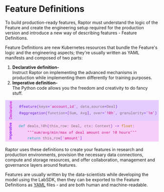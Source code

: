 # Feature Definitions

To build production-ready features, Raptor must understand the logic of the Feature and create the engineering setup
required for the production version and introduce a new way of describing features - Feature Definitions.

Feature Definitions are new Kubernetes resources that bundle the Feature's logic and the engineering aspects;
they're usually written as YAML manifests and composed of two parts:

1. **Declarative definition-** <br/>
   Instruct Raptor on implementing the advanced mechanisms in production while implementing them differently for
   training purposes.
2. **Imperative definition-** <br/>
   The Python code allows you the freedom and creativity to do fancy stuff.

![Feature Definition](./../../../assets/feature-def.png)

Raptor uses these definitions to create your features in research and production environments, provision the necessary
data connections, compute and storage resources, and offer collaboration, management and governance layers around
features.

Features are usually written by the data-scientists while developing the model using the LabSDK,
then they can be exported to the Feature Definitions as [YAML](https://yaml.org/) files - and are both human and
machine-readable.